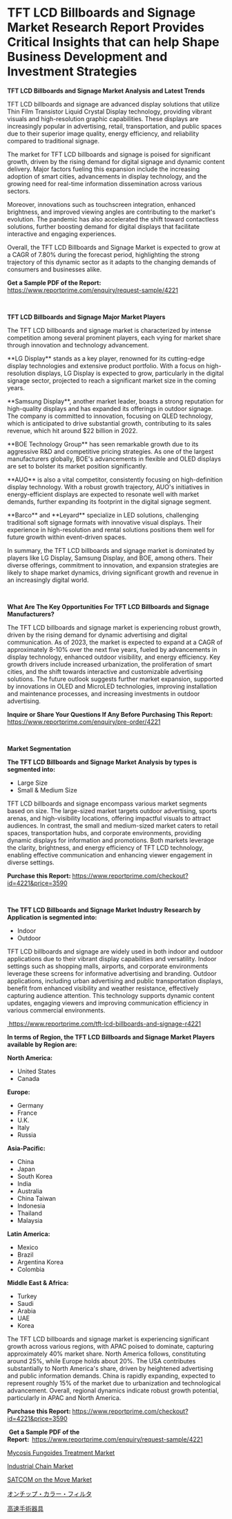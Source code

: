 <p><h1>TFT LCD Billboards and Signage Market Research Report Provides Critical Insights that can help Shape Business Development and Investment Strategies</h1></p><p><strong>TFT LCD Billboards and Signage Market Analysis and Latest Trends</strong></p>
<p><p>TFT LCD billboards and signage are advanced display solutions that utilize Thin Film Transistor Liquid Crystal Display technology, providing vibrant visuals and high-resolution graphic capabilities. These displays are increasingly popular in advertising, retail, transportation, and public spaces due to their superior image quality, energy efficiency, and reliability compared to traditional signage.</p><p>The market for TFT LCD billboards and signage is poised for significant growth, driven by the rising demand for digital signage and dynamic content delivery. Major factors fueling this expansion include the increasing adoption of smart cities, advancements in display technology, and the growing need for real-time information dissemination across various sectors.</p><p>Moreover, innovations such as touchscreen integration, enhanced brightness, and improved viewing angles are contributing to the market's evolution. The pandemic has also accelerated the shift toward contactless solutions, further boosting demand for digital displays that facilitate interactive and engaging experiences. </p><p>Overall, the TFT LCD Billboards and Signage Market is expected to grow at a CAGR of 7.80% during the forecast period, highlighting the strong trajectory of this dynamic sector as it adapts to the changing demands of consumers and businesses alike.</p></p>
<p><strong>Get a Sample PDF of the Report:&nbsp;</strong> <a href="https://www.reportprime.com/enquiry/request-sample/4221">https://www.reportprime.com/enquiry/request-sample/4221</a></p>
<p>&nbsp;</p>
<p><strong>TFT LCD Billboards and Signage Major Market Players</strong></p>
<p><p>The TFT LCD billboards and signage market is characterized by intense competition among several prominent players, each vying for market share through innovation and technology advancement.</p><p>**LG Display** stands as a key player, renowned for its cutting-edge display technologies and extensive product portfolio. With a focus on high-resolution displays, LG Display is expected to grow, particularly in the digital signage sector, projected to reach a significant market size in the coming years.</p><p>**Samsung Display**, another market leader, boasts a strong reputation for high-quality displays and has expanded its offerings in outdoor signage. The company is committed to innovation, focusing on QLED technology, which is anticipated to drive substantial growth, contributing to its sales revenue, which hit around $22 billion in 2022.</p><p>**BOE Technology Group** has seen remarkable growth due to its aggressive R&D and competitive pricing strategies. As one of the largest manufacturers globally, BOE's advancements in flexible and OLED displays are set to bolster its market position significantly.</p><p>**AUO** is also a vital competitor, consistently focusing on high-definition display technology. With a robust growth trajectory, AUO's initiatives in energy-efficient displays are expected to resonate well with market demands, further expanding its footprint in the digital signage segment.</p><p>**Barco** and **Leyard** specialize in LED solutions, challenging traditional soft signage formats with innovative visual displays. Their experience in high-resolution and rental solutions positions them well for future growth within event-driven spaces.</p><p>In summary, the TFT LCD billboards and signage market is dominated by players like LG Display, Samsung Display, and BOE, among others. Their diverse offerings, commitment to innovation, and expansion strategies are likely to shape market dynamics, driving significant growth and revenue in an increasingly digital world.</p></p>
<p>&nbsp;</p>
<p><strong>What Are The Key Opportunities For TFT LCD Billboards and Signage Manufacturers?</strong></p>
<p><p>The TFT LCD billboards and signage market is experiencing robust growth, driven by the rising demand for dynamic advertising and digital communication. As of 2023, the market is expected to expand at a CAGR of approximately 8-10% over the next five years, fueled by advancements in display technology, enhanced outdoor visibility, and energy efficiency. Key growth drivers include increased urbanization, the proliferation of smart cities, and the shift towards interactive and customizable advertising solutions. The future outlook suggests further market expansion, supported by innovations in OLED and MicroLED technologies, improving installation and maintenance processes, and increasing investments in outdoor advertising.</p></p>
<p><strong>Inquire or Share Your Questions If Any Before Purchasing This Report:</strong> <a href="https://www.reportprime.com/enquiry/pre-order/4221">https://www.reportprime.com/enquiry/pre-order/4221</a></p>
<p>&nbsp;</p>
<p><strong>Market Segmentation</strong></p>
<p><strong>The TFT LCD Billboards and Signage Market Analysis by types is segmented into:</strong></p>
<p><ul><li>Large Size</li><li>Small & Medium Size</li></ul></p>
<p><p>TFT LCD billboards and signage encompass various market segments based on size. The large-sized market targets outdoor advertising, sports arenas, and high-visibility locations, offering impactful visuals to attract audiences. In contrast, the small and medium-sized market caters to retail spaces, transportation hubs, and corporate environments, providing dynamic displays for information and promotions. Both markets leverage the clarity, brightness, and energy efficiency of TFT LCD technology, enabling effective communication and enhancing viewer engagement in diverse settings.</p></p>
<p><strong>Purchase this Report:&nbsp;</strong><a href="https://www.reportprime.com/checkout?id=4221&price=3590">https://www.reportprime.com/checkout?id=4221&price=3590</a></p>
<p>&nbsp;</p>
<p><strong>The TFT LCD Billboards and Signage Market Industry Research by Application is segmented into:</strong></p>
<p><ul><li>Indoor</li><li>Outdoor</li></ul></p>
<p><p>TFT LCD billboards and signage are widely used in both indoor and outdoor applications due to their vibrant display capabilities and versatility. Indoor settings such as shopping malls, airports, and corporate environments leverage these screens for informative advertising and branding. Outdoor applications, including urban advertising and public transportation displays, benefit from enhanced visibility and weather resistance, effectively capturing audience attention. This technology supports dynamic content updates, engaging viewers and improving communication efficiency in various commercial environments.</p></p>
<p><a href="https://www.reportprime.com/tft-lcd-billboards-and-signage-r4221">&nbsp;https://www.reportprime.com/tft-lcd-billboards-and-signage-r4221</a></p>
<p><strong>In terms of Region, the TFT LCD Billboards and Signage Market Players available by Region are:</strong></p>
<p>
    <p> <strong> North America: </strong>
        <ul>
            <li>United States</li>
            <li>Canada</li>
        </ul>
        </p> 
    <p> <strong> Europe: </strong>
        <ul>
            <li>Germany</li>
            <li>France</li>
            <li>U.K.</li>
            <li>Italy</li>
            <li>Russia</li>
        </ul>
        </p> 
    <p> <strong> Asia-Pacific: </strong>
        <ul>
            <li>China</li>
            <li>Japan</li>
            <li>South Korea</li>
            <li>India</li>
            <li>Australia</li>
            <li>China Taiwan</li>
            <li>Indonesia</li>
            <li>Thailand</li>
            <li>Malaysia</li>
        </ul>
        </p> 
    <p> <strong> Latin America: </strong>
        <ul>
            <li>Mexico</li>
            <li>Brazil</li>
            <li>Argentina Korea</li>
            <li>Colombia</li>
        </ul>
        </p> 
    <p> <strong> Middle East & Africa: </strong>
        <ul>
            <li>Turkey</li>
            <li>Saudi</li>
            <li>Arabia</li>
            <li>UAE</li>
            <li>Korea</li>
        </ul>
    </p>
    </p>
<p><p>The TFT LCD billboards and signage market is experiencing significant growth across various regions, with APAC poised to dominate, capturing approximately 40% market share. North America follows, constituting around 25%, while Europe holds about 20%. The USA contributes substantially to North America's share, driven by heightened advertising and public information demands. China is rapidly expanding, expected to represent roughly 15% of the market due to urbanization and technological advancement. Overall, regional dynamics indicate robust growth potential, particularly in APAC and North America.</p></p>
<p><strong>Purchase this Report: </strong><a href="https://www.reportprime.com/checkout?id=4221&price=3590">https://www.reportprime.com/checkout?id=4221&price=3590</a></p>
<p>&nbsp;<strong>Get a Sample PDF of the Report:&nbsp;&nbsp;</strong><a href="https://www.reportprime.com/enquiry/request-sample/4221">https://www.reportprime.com/enquiry/request-sample/4221</a></p>
<p><strong></strong></p>
<p><p><a href="https://medium.com/@tigerlookbaliw/this-mycosis-fungoides-treatment-market-research-report-evaluates-the-key-market-trends-drivers-e7e928988288?postPublishedType=initial">Mycosis Fungoides Treatment Market</a></p><p><a href="https://www.linkedin.com/pulse/navigating-industrial-chain-market-expert-analysis-forecast-2arnf?trackingId=Ro%2Bs3YJ1SEWSRPFiB4Xv6w%3D%3D">Industrial Chain Market</a></p><p><a href="https://www.linkedin.com/pulse/satcom-move-market-trends-analysis-opportunities-fyxtc?trackingId=t7L3FFCsRUqTuFq%2FWjPrQw%3D%3D">SATCOM on the Move Market</a></p><p><a href="https://medium.com/@shepardelmer/on-chip-color-filters-market-%E3%81%AF-%E3%82%B3%E3%82%B9%E3%83%88%E7%AE%A1%E7%90%86%E3%81%A8%E5%8A%B9%E7%8E%87%E5%90%91%E4%B8%8A%E3%82%92%E5%84%AA%E5%85%88%E3%81%97%E3%81%BE%E3%81%99-%E3%81%95%E3%82%89%E3%81%AB-%E5%A0%B1%E5%91%8A%E6%9B%B8%E3%81%AF%E5%B8%82%E5%A0%B4%E3%81%AE%E9%9C%80%E8%A6%81%E9%9D%A2%E3%81%A8%E4%BE%9B%E7%B5%A6%E9%9D%A2%E3%81%AE%E4%B8%A1%E6%96%B9%E3%82%92%E3%82%AB%E3%83%90%E3%83%BC%E3%81%97%E3%81%A6%E3%81%84%E3%81%BE%E3%81%99-on-chip-color-d3ac7183cecf">オンチップ・カラー・フィルタ</a></p><p><a href="https://medium.com/@shepardelmer/high-speed-surgical-tools-market-%E3%81%AF-%E3%82%B3%E3%82%B9%E3%83%88%E7%AE%A1%E7%90%86%E3%81%A8%E5%8A%B9%E7%8E%87%E5%90%91%E4%B8%8A%E3%82%92%E5%84%AA%E5%85%88%E3%81%97%E3%81%BE%E3%81%99-%E3%81%95%E3%82%89%E3%81%AB-%E5%A0%B1%E5%91%8A%E6%9B%B8%E3%81%AF%E5%B8%82%E5%A0%B4%E3%81%AE%E9%9C%80%E8%A6%81%E9%9D%A2%E3%81%A8%E4%BE%9B%E7%B5%A6%E9%9D%A2%E3%81%AE%E4%B8%A1%E6%96%B9%E3%82%92%E3%82%AB%E3%83%90%E3%83%BC%E3%81%97%E3%81%A6%E3%81%84%E3%81%BE%E3%81%99-high-speed-683afb4e094e">高速手術器具</a></p></p>